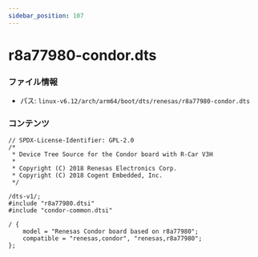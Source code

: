 ```yaml
---
sidebar_position: 107
---
```

# r8a77980-condor.dts

### ファイル情報

- パス: `linux-v6.12/arch/arm64/boot/dts/renesas/r8a77980-condor.dts`

### コンテンツ

```dts
// SPDX-License-Identifier: GPL-2.0
/*
 * Device Tree Source for the Condor board with R-Car V3H
 *
 * Copyright (C) 2018 Renesas Electronics Corp.
 * Copyright (C) 2018 Cogent Embedded, Inc.
 */

/dts-v1/;
#include "r8a77980.dtsi"
#include "condor-common.dtsi"

/ {
	model = "Renesas Condor board based on r8a77980";
	compatible = "renesas,condor", "renesas,r8a77980";
};

```
